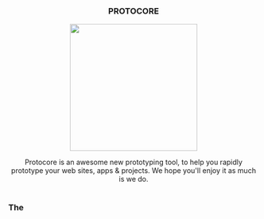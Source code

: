 <h3 align="center">PROTOCORE</h3>
<p align="center"><img src="protocore.png" width="256"></p>  

<p align="center">Protocore is an awesome new prototyping tool, to help you rapidly prototype your web sites, apps & projects. We hope you'll enjoy it as much is we do.</p>  

<h1></h1>

### The 
